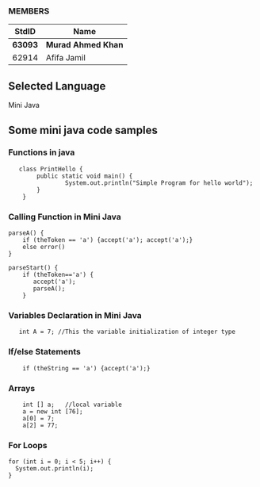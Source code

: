 ### MEMBERS ###
StdID | Name
------------ | -------------
**63093** | **Murad Ahmed Khan** <!--Group Leader-->
62914 | Afifa Jamil

## Selected Language ##    

Mini Java

## Some mini java code samples ##

### Functions in java ###

```
   class PrintHello {
        public static void main() {
                System.out.println("Simple Program for hello world");
        }
    }

```


### Calling Function in Mini Java ###

```
parseA() {
    if (theToken == 'a') {accept('a'); accept('a');}
    else error()
}

parseStart() {
    if (theToken=='a') {
       accept('a');
       parseA();
    }
```

### Variables Declaration in Mini Java ###

```
   int A = 7; //This the variable initialization of integer type

```

### If/else Statements ### 

```
    if (theString == 'a') {accept('a');}

```

### Arrays ###

```
    int [] a;   //local variable 
    a = new int [76];
    a[0] = 7;
    a[2] = 77;
```

### For Loops ###
```
for (int i = 0; i < 5; i++) {
  System.out.println(i);
}
```
